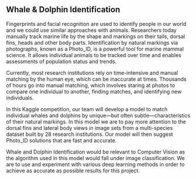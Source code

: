 ## Whale & Dolphin Identification

Fingerprints and facial recognition are used to identify people in our world and we could use similar approaches with animals. Researchers today manually track marine life by the shape and markings on their tails, dorsal fins, heads and other body parts. Identification by natural markings via photographs, known as a Photo\_ID, is a powerful tool for marine mammal science. It allows individual animals to be tracked over time and enables assessments of population status and trends.

Currently, most research institutions rely on time-intensive and manual matching by the human eye, which can be inaccurate at times. Thousands of hours go into manual matching, which involves staring at photos to compare one individual to another, finding matches, and identifying new individuals.

In this Kaggle competition, our team will develop a model to match individual whales and dolphins by unique—but often subtle—characteristics of their natural markings. In this model we are to pay more attention to the dorsal fins and lateral body views in image sets from a multi-species dataset built by 28 research institutions. Our model will then suggest Photo\_ID solutions that are fast and accurate.

Whale and Dolphin Identification would be relevant to Computer Vision as the algorithm used in this model would fall under image classification. We are to use and experiment with various deep learning methods in order to achieve as accurate as possible results for this project.
